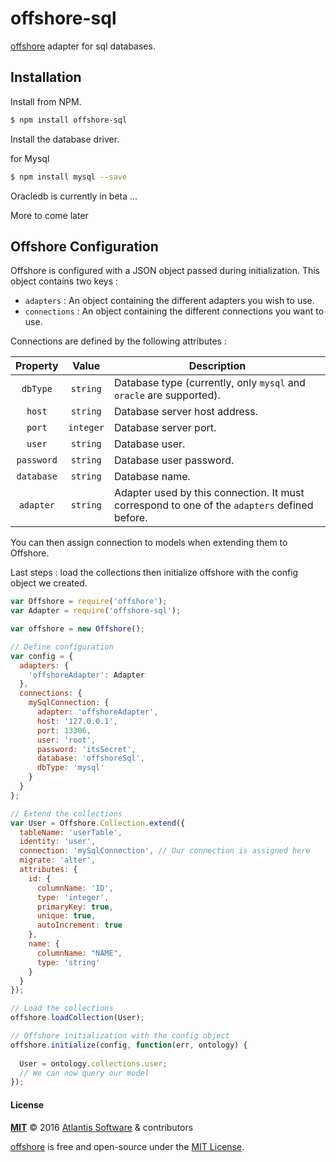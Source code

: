# offshore-sql

[offshore](https://github.com/Atlantis-Software/offshore) adapter for sql databases.

## Installation

Install from NPM.

```bash
$ npm install offshore-sql
```
Install the database driver.

for Mysql
```bash
$ npm install mysql --save
```

Oracledb is currently in beta ...

More to come later

## Offshore Configuration

Offshore is configured with a JSON object passed during initialization.
This object contains two keys : 
+ ```adapters``` : An object containing the different adapters you wish to use.
+ ```connections``` : An object containing the different connections you want to use.

Connections are defined by the following attributes :

Property | Value | Description
:---: | :---: | ---
`dbType` | `string` | Database type (currently, only `mysql` and `oracle` are supported).
`host` | `string` | Database server host address.
`port` | `integer` | Database server port.
`user` | `string` | Database user.
`password` | `string` | Database user password.
`database` | `string` | Database name.
`adapter` | `string` | Adapter used by this connection. It must correspond to one of the `adapters` defined before.

You can then assign connection to models when extending them to Offshore.

Last steps : load the collections then initialize offshore with the config object we created.

```javascript
var Offshore = require('offshore');
var Adapter = require('offshore-sql');

var offshore = new Offshore();

// Define configuration
var config = {
  adapters: {
    'offshoreAdapter': Adapter
  },
  connections: {
    mySqlConnection: {
      adapter: 'offshoreAdapter',
      host: '127.0.0.1',
      port: 13306,
      user: 'root',
      password: 'itsSecret',
      database: 'offshoreSql',
      dbType: 'mysql'
    }
  }
};

// Extend the collections
var User = Offshore.Collection.extend({
  tableName: 'userTable',
  identity: 'user',
  connection: 'mySqlConnection', // Our connection is assigned here
  migrate: 'alter',
  attributes: {
    id: {
      columnName: 'ID',
      type: 'integer',
      primaryKey: true,
      unique: true,
      autoIncrement: true
    },
    name: {
      columnName: "NAME",
      type: 'string'
    }
  }
});

// Load the collections
offshore.loadCollection(User);

// Offshore initialization with the config object
offshore.initialize(config, function(err, ontology) {
  
  User = ontology.collections.user;
  // We can now query our model
});
```

#### License

**[MIT](./LICENSE)**
&copy; 2016
[Atlantis Software](http://www.atlantis-software.net/) & contributors

[offshore](https://github.com/Atlantis-Software/offshore/) is free and open-source under the [MIT License](https://opensource.org/licenses/MIT/).
